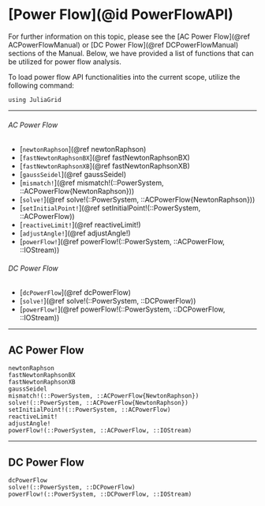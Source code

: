 # [Power Flow](@id PowerFlowAPI)
For further information on this topic, please see the [AC Power Flow](@ref ACPowerFlowManual) or [DC Power Flow](@ref DCPowerFlowManual) sections of the Manual. Below, we have provided a list of functions that can be utilized for power flow analysis.

To load power flow API functionalities into the current scope, utilize the following command:
```@example LoadApi
using JuliaGrid
```

---

###### AC Power Flow
* [`newtonRaphson`](@ref newtonRaphson)
* [`fastNewtonRaphsonBX`](@ref fastNewtonRaphsonBX)
* [`fastNewtonRaphsonXB`](@ref fastNewtonRaphsonXB)
* [`gaussSeidel`](@ref gaussSeidel)
* [`mismatch!`](@ref mismatch!(::PowerSystem, ::ACPowerFlow{NewtonRaphson}))
* [`solve!`](@ref solve!(::PowerSystem, ::ACPowerFlow{NewtonRaphson}))
* [`setInitialPoint!`](@ref setInitialPoint!(::PowerSystem, ::ACPowerFlow))
* [`reactiveLimit!`](@ref reactiveLimit!)
* [`adjustAngle!`](@ref adjustAngle!)
* [`powerFlow!`](@ref powerFlow!(::PowerSystem, ::ACPowerFlow, ::IOStream))

###### DC Power Flow
* [`dcPowerFlow`](@ref dcPowerFlow)
* [`solve!`](@ref solve!(::PowerSystem, ::DCPowerFlow))
* [`powerFlow!`](@ref powerFlow!(::PowerSystem, ::DCPowerFlow, ::IOStream))

---

## AC Power Flow
```@docs
newtonRaphson
fastNewtonRaphsonBX
fastNewtonRaphsonXB
gaussSeidel
mismatch!(::PowerSystem, ::ACPowerFlow{NewtonRaphson})
solve!(::PowerSystem, ::ACPowerFlow{NewtonRaphson})
setInitialPoint!(::PowerSystem, ::ACPowerFlow)
reactiveLimit!
adjustAngle!
powerFlow!(::PowerSystem, ::ACPowerFlow, ::IOStream)
```

---

## DC Power Flow
```@docs
dcPowerFlow
solve!(::PowerSystem, ::DCPowerFlow)
powerFlow!(::PowerSystem, ::DCPowerFlow, ::IOStream)
```
